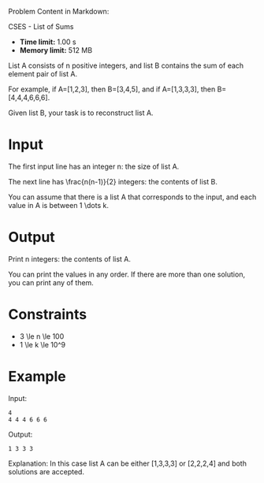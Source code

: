 Problem Content in Markdown:


CSES \- List of Sums




* **Time limit:** 1\.00 s
* **Memory limit:** 512 MB




List A consists of n positive integers, and list B contains the sum of each element pair of list A.


For example, if A\=\[1,2,3], then B\=\[3,4,5], and if A\=\[1,3,3,3], then B\=\[4,4,4,6,6,6].


Given list B, your task is to reconstruct list A.


Input
=====


The first input line has an integer n: the size of list A.


The next line has \\frac{n(n\-1\)}{2} integers: the contents of list B.


You can assume that there is a list A that corresponds to the input, and each value in A is between 1 \\dots k.


Output
======


Print n integers: the contents of list A.


You can print the values in any order. If there are more than one solution, you can print any of them.


Constraints
===========


* 3 \\le n \\le 100
* 1 \\le k \\le 10^9


Example
=======


Input:



```
4
4 4 4 6 6 6

```

Output:



```
1 3 3 3

```

Explanation: In this case list A can be either \[1,3,3,3] or \[2,2,2,4] and both solutions are accepted.


 
